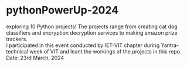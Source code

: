 # pythonPowerUp-2024
exploring 10 Python projects! The projects range from creating cat dog classifiers and encryption decryption services to making amazon prize trackers.
<br>
I participated in this event conducted by IET-VIT chapter during Yantra-technical week of VIT and leant the workings of the projects in this repo.
<br>
Date: 23rd March, 2024
